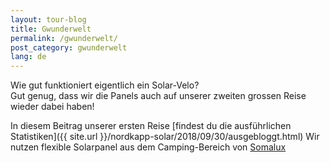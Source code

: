 ```yaml
---
layout: tour-blog
title: Gwunderwelt
permalink: /gwunderwelt/
post_category: gwunderwelt
lang: de
---
```


Wie gut funktioniert eigentlich ein Solar-Velo?  
Gut genug, dass wir die Panels auch auf unserer zweiten grossen Reise wieder dabei haben!

In diesem Beitrag unserer ersten Reise [findest du die ausführlichen Statistiken]({{ site.url }}/nordkapp-solar/2018/09/30/ausgebloggt.html)
Wir nutzen flexible Solarpanel aus dem Camping-Bereich von [Somalux](https://www.somalux.ch/)